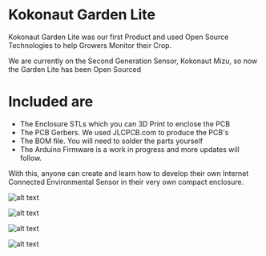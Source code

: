 # Kokonaut Garden Lite

Kokonaut Garden Lite was our first Product and used Open Source Technologies to help Growers Monitor their Crop.

We are currently on the Second Generation Sensor, Kokonaut Mizu, so now the Garden Lite has been Open Sourced 

# Included are

- The Enclosure STLs which you can 3D Print to enclose the PCB
- The PCB Gerbers. We used JLCPCB.com to produce the PCB's
- The BOM file. You will need to solder the parts yourself
- The Arduino Firmware is a work in progress and more updates will follow.

With this, anyone can create and learn how to develop their own Internet Connected Environmental Sensor in their very own compact enclosure.

![alt text](https://scontent.fyzd1-3.fna.fbcdn.net/v/t1.0-9/40223499_692554941103694_2889345484952961024_o.jpg?_nc_cat=101&_nc_sid=6e5ad9&_nc_ohc=BRpnVn72rbEAX-4uwJn&_nc_ht=scontent.fyzd1-3.fna&oh=c11c10089c1239ae847cfee91ce2ff8f&oe=5F1E323A)

![alt text](https://scontent.fyzd1-3.fna.fbcdn.net/v/t31.0-8/27023627_538299349862588_625797332895863912_o.jpg?_nc_cat=104&_nc_sid=9e2e56&_nc_ohc=rhhz60fd5Z8AX8ysJ0-&_nc_ht=scontent.fyzd1-3.fna&oh=e0f1c085c7f05686f8c3db723d278c30&oe=5F1D3706)

![alt text](https://scontent.fyzd1-2.fna.fbcdn.net/v/t1.0-9/69309196_912910952401424_6193467562387308544_o.jpg?_nc_cat=108&_nc_sid=9e2e56&_nc_ohc=ARs8KpCib5EAX90PO1i&_nc_ht=scontent.fyzd1-2.fna&oh=498f0fd93b3eaefa84493b3665e4abda&oe=5F1C0352)

![alt text](https://scontent.fyzd1-2.fna.fbcdn.net/v/t1.0-9/29177084_563974593961730_5788807112536621056_o.jpg?_nc_cat=108&_nc_sid=9e2e56&_nc_ohc=Grz4PwIE3WkAX_NhGqb&_nc_ht=scontent.fyzd1-2.fna&oh=7753597298a7457cec3acddf86c52c67&oe=5F1C489F)
